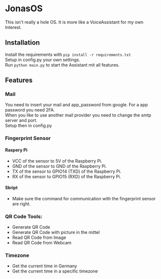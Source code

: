# JonasOS
This isn't really a hole OS. It is more like a VoiceAssistant for my own Interest.<br>
## Installation
Install the requirements with `pip install -r requirements.txt` <br>
Setup in config.py your own settings. <br>
Run `python main.py` to start the Assistant mit all features. <br>

## Features
### Mail
You need to insert your mail and app_password from google. For a app password you need 2FA. <br>
When you like to use another mail provider you need to change the smtp server and port. <br>
Setup then in config.py

### Fingerprint Sensor
#### Raspery Pi
- VCC of the sensor to 5V of the Raspberry Pi. <br>
- GND of the sensor to GND of the Raspberry Pi. <br>
- TX of the sensor to GPIO14 (TXD) of the Raspberry Pi. <br>
- RX of the sensor to GPIO15 (RXD) of the Raspberry Pi. <br>
#### Skript
- Make sure the command for communication with the fingerprint sensor are right.

### QR Code Tools:
- Generate QR Code
- Generate QR Code with picture in the mittel
- Read QR Code from Image
- Read QR Code from Webcam

### Timezone
- Get the current time in Germany
- Get the current time in a specific timezone